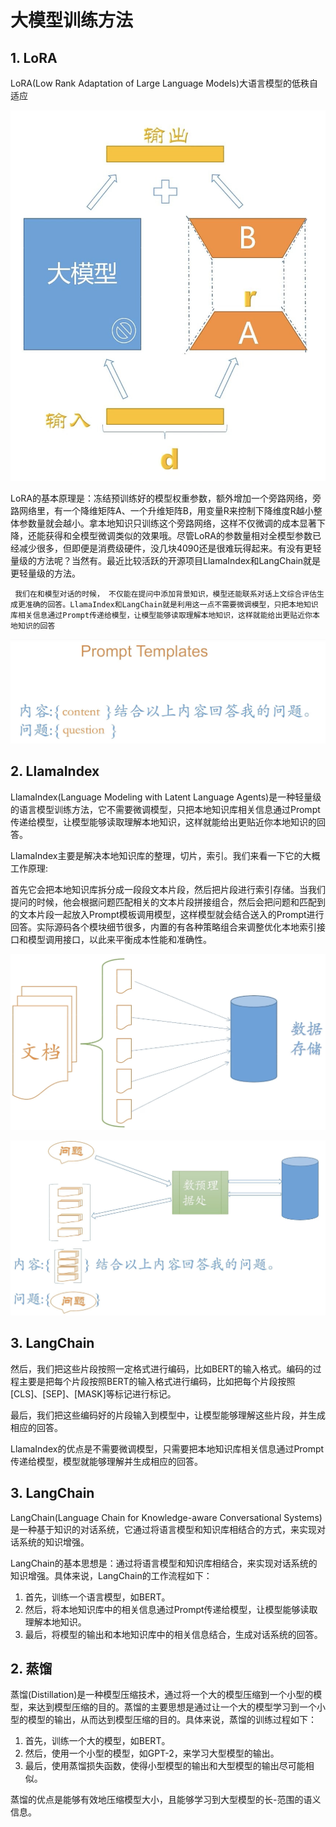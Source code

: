 # 大模型训练方法

## 1. LoRA

LoRA(Low Rank Adaptation of Large Language Models)大语言模型的低秩自适应

![](./assets/LoRA-01.jpg)

LoRA的基本原理是：冻结预训练好的模型权重参数，额外增加一个旁路网络，旁路网络里，有一个降维矩阵A、一个升维矩阵B，用变量R来控制下降维度R越小整体参数量就会越小。拿本地知识只训练这个旁路网络，这样不仅微调的成本显著下降，还能获得和全模型微调类似的效果哦。尽管LoRA的参数量相对全模型参数已经减少很多，但即便是消费级硬件，没几块4090还是很难玩得起来。有没有更轻量级的方法呢？当然有。最近比较活跃的开源项目LlamaIndex和LangChain就是更轻量级的方法。

```
 我们在和模型对话的时候， 不仅能在提问中添加背景知识，模型还能联系对话上文综合评估生成更准确的回答。LlamaIndex和LangChain就是利用这一点不需要微调模型，只把本地知识库相关信息通过Prompt传递给模型，让模型能够读取理解本地知识，这样就能给出更贴近你本地知识的回答
```

![](./assets/prompt-templates-01.png)


## 2. LlamaIndex

LlamaIndex(Language Modeling with Latent Language Agents)是一种轻量级的语言模型训练方法，它不需要微调模型，只把本地知识库相关信息通过Prompt传递给模型，让模型能够读取理解本地知识，这样就能给出更贴近你本地知识的回答。

LlamaIndex主要是解决本地知识库的整理，切片，索引。我们来看一下它的大概工作原理:

首先它会把本地知识库拆分成一段段文本片段，然后把片段进行索引存储。当我们提问的时候，他会根据问题匹配相关的文本片段拼接组合，然后会把问题和匹配到的文本片段一起放入Prompt模板调用模型，这样模型就会结合送入的Prompt进行回答。实际源码各个模块细节很多，内置的有各种策略组合来调整优化本地索引接口和模型调用接口，以此来平衡成本性能和准确性。

![](./assets/LlamaIndex-theory-01.png)

![](./assets/LlamaIndex-theory-02.jpg)

## 3. LangChain



然后，我们把这些片段按照一定格式进行编码，比如BERT的输入格式。编码的过程主要是把每个片段按照BERT的输入格式进行编码，比如把每个片段按照[CLS]、[SEP]、[MASK]等标记进行标记。

最后，我们把这些编码好的片段输入到模型中，让模型能够理解这些片段，并生成相应的回答。

LlamaIndex的优点是不需要微调模型，只需要把本地知识库相关信息通过Prompt传递给模型，模型就能够理解并生成相应的回答。

## 3. LangChain

LangChain(Language Chain for Knowledge-aware Conversational Systems)是一种基于知识的对话系统，它通过将语言模型和知识库相结合的方式，来实现对话系统的知识增强。

LangChain的基本思想是：通过将语言模型和知识库相结合，来实现对话系统的知识增强。具体来说，LangChain的工作流程如下：

1. 首先，训练一个语言模型，如BERT。
2. 然后，将本地知识库中的相关信息通过Prompt传递给模型，让模型能够读取理解本地知识。
3. 最后，将模型的输出和本地知识库中的相关信息结合，生成对话系统的回答。

## 2. 蒸馏

蒸馏(Distillation)是一种模型压缩技术，通过将一个大的模型压缩到一个小型的模型，来达到模型压缩的目的。蒸馏的主要思想是通过让一个大的模型学习到一个小型的模型的输出，从而达到模型压缩的目的。具体来说，蒸馏的训练过程如下：

1. 首先，训练一个大的模型，如BERT。
2. 然后，使用一个小型的模型，如GPT-2，来学习大型模型的输出。
3. 最后，使用蒸馏损失函数，使得小型模型的输出和大型模型的输出尽可能相似。


蒸馏的优点是能够有效地压缩模型大小，且能够学习到大型模型的长-范围的语义信息。